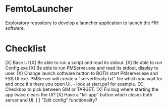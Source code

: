 # FemtoLauncher
Exploratory repository to develop a launcher application to launch the FIH software.

# Checklist
[X] Base UI
[X] Be able to run a script and read its stdout.
[X] Be able to run Config.exe
[X] Be able to run PMServer.exe and read its stdout, display to user.
[X] Change launch software button to BOTH start PMserver.exe and FSS UI.exe. PMServer will create a "serverReady.txt" file which you wait for and once it's there you open UI.
    - look at start.ps1 for example.
[X] Checkbox to pick between SIM or TARGET.
[X] Fix bug where starting the app twice clears the UI?
[X] Have a "kill app" button which closes both server and UI.
[ ] "Edit config" functionality?
